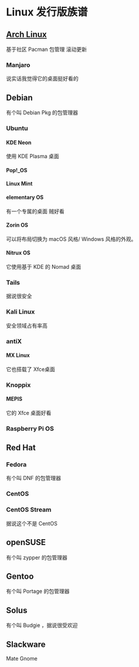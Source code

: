 # Linux 发行版族谱

## [Arch Linux](https://wiki.archlinux.org/title/Arch_Linux_(%E7%AE%80%E4%BD%93%E4%B8%AD%E6%96%87))

基于社区
Pacman 包管理
滚动更新

### Manjaro

说实话我觉得它的桌面挺好看的

## Debian

有个叫 Debian Pkg 的包管理器

### Ubuntu

#### KDE Neon

使用 KDE Plasma 桌面

#### Pop!_OS

#### Linux Mint

#### elementary OS

有一个专属的桌面 贼好看

#### Zorin OS

可以将布局切换为 macOS 风格/ Windows 风格的外观。

#### Nitrux OS

它使用基于 KDE 的 Nomad 桌面

### Tails

据说很安全

### Kali Linux

安全领域占有率高

### antiX

#### MX Linux

它也搭载了 Xfce桌面

### Knoppix

#### MEPIS

它的 Xfce 桌面好看

### Raspberry Pi OS

## Red Hat

### Fedora

有个叫 DNF 的包管理器

### CentOS

### CentOS Stream

据说这个不是 CentOS

## openSUSE

有个叫 zypper 的包管理器

## Gentoo

有个叫 Portage 的包管理器

## Solus

有个叫 Budgie ，据说很受欢迎

## Slackware

Mate
Gnome
